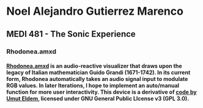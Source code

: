 # Noel Alejandro Gutierrez Marenco
## MEDI 481 - The Sonic Experience
### Rhodonea.amxd
#### [Rhodonea.amxd](https://github.com/noelalejandro/Max/blob/main/Rhodonea.amxd) is an audio-reactive visualizer that draws upon the legacy of Italian mathematician Guido Grandi (1671-1742). In its current form, Rhodonea automatically takes an audio signal input to modulate RGB values. In later Iterations, I hope to implement an auto/manual function for more user interactivity. This device is a derivative of [code by Umut Eldem](https://github.com/umutreldem/hearing-glass/tree/main/tutorials), licensed under GNU General Public LIcense v3 (GPL 3.0).
